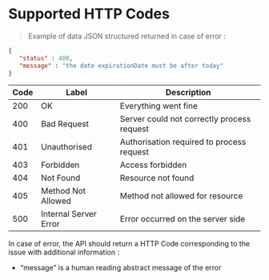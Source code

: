 # Supported HTTP Codes

> Example of data JSON structured returned in case of error : 

```json
{
   "status" : 400,
   "message" : "the date expirationDate must be after today"
}
```

Code	|	Label	|	Description
---------- |---------- | -------
200	|	OK	|	Everything went fine
400	|	Bad Request	|	Server could not correctly process request
401	|	Unauthorised	|	Authorisation required to process request
403	|	Forbidden	|	Access forbidden
404	|	Not Found	|	Resource not found
405	|	Method Not Allowed	|	Method not allowed for resource
500	|	Internal Server Error	|	Error occurred on the server side


In case of error, the API should return a HTTP Code corresponding to the issue with additional information : 

* “message” is a human reading abstract message of the error


